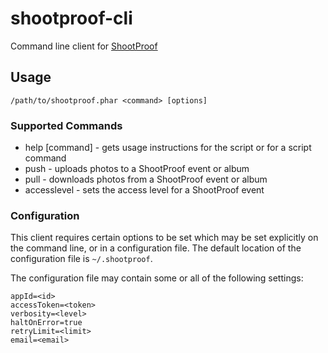 # shootproof-cli

Command line client for [ShootProof](http://shootproof.com)

## Usage

```/path/to/shootproof.phar <command> [options]```

### Supported Commands

* help [command] - gets usage instructions for the script or for a script command
* push - uploads photos to a ShootProof event or album
* pull - downloads photos from a ShootProof event or album
* accesslevel - sets the access level for a ShootProof event

### Configuration

This client requires certain options to be set which may be set explicitly on the command line, or in a configuration file. The default location of the configuration file is `~/.shootproof`.

The configuration file may contain some or all of the following settings:

```
appId=<id>
accessToken=<token>
verbosity=<level>
haltOnError=true
retryLimit=<limit>
email=<email>
```
